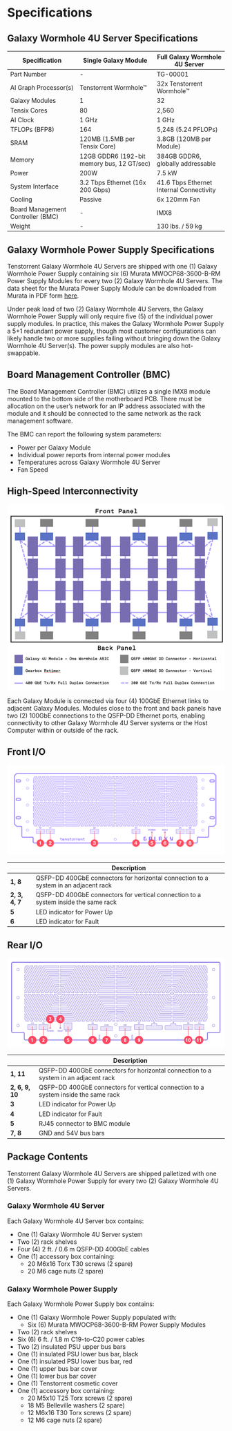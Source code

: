 # Specifications

## Galaxy Wormhole 4U Server Specifications

| **Specification**                 | **Single Galaxy Module**                   | **Full Galaxy Wormhole 4U Server**       |
| --------------------------------- | ------------------------------------------ | ---------------------------------------- |
| Part Number                       | -                                          | TG-00001                                 |
| AI Graph Processor(s)             | Tenstorrent Wormhole™                      | 32x Tenstorrent Wormhole™                |
| Galaxy Modules                    | 1                                          | 32                                       |
| Tensix Cores                      | 80                                         | 2,560                                    |
| AI Clock                          | 1 GHz                                      | 1 GHz                                    |
| TFLOPs (BFP8)                     | 164                                        | 5,248 (5.24 PFLOPs)                      |
| SRAM                              | 120MB (1.5MB per Tensix Core)              | 3.8GB (120MB per Module)                 |
| Memory                            | 12GB GDDR6 (192-bit memory bus, 12 GT/sec) | 384GB GDDR6, globally addressable        |
| Power                             | 200W                                       | 7.5 kW                                   |
| System Interface                  | 3.2 Tbps Ethernet (16x 200 Gbps)           | 41.6 Tbps Ethernet Internal Connectivity |
| Cooling                           | Passive                                    | 6x 120mm Fan                             |
| Board Management Controller (BMC) | -                                          | IMX8                                     |
| Weight                            | -                                          | 130 lbs. / 59 kg                         |

## Galaxy Wormhole Power Supply Specifications

Tenstorrent Galaxy Wormhole 4U Servers are shipped with one (1) Galaxy Wormhole Power Supply containing six (6) Murata MWOCP68-3600-B-RM Power Supply Modules for every two (2) Galaxy Wormhole 4U Servers. The data sheet for the Murata Power Supply Module can be downloaded from Murata in PDF form [here](https://www.murata.com/-/media/webrenewal/products/power/datasheet/mwocp68-3600-b-rm.ashx?la=en&cvid=20230314020000000000).

Under peak load of two (2) Galaxy Wormhole 4U Servers, the Galaxy Wormhole Power Supply will only require five (5) of the individual power supply modules. In practice, this makes the Galaxy Wormhole Power Supply a 5+1 redundant power supply, though most customer configurations can likely handle two or more supplies failing without bringing down the Galaxy Wormhole 4U Server(s). The power supply modules are also hot-swappable.

## Board Management Controller (BMC)

The Board Management Controller (BMC) utilizes a single IMX8 module mounted to the bottom side of the motherboard PCB. There must be allocation on the user’s network for an IP address associated with the module and it should be connected to the same network as the rack management software.

The BMC can report the following system parameters:

- Power per Galaxy Module
- Individual power reports from internal power modules
- Temperatures across Galaxy Wormhole 4U Server
- Fan Speed

## High-Speed Interconnectivity

![galaxy_interconnect_diagram](./images/galaxy_interconnect_diagram.png)

Each Galaxy Module is connected via four (4) 100GbE Ethernet links to adjacent Galaxy Modules. Modules close to the front and back panels have two (2) 100GbE connections to the QSFP-DD Ethernet ports, enabling connectivity to other Galaxy Wormhole 4U Server systems or the Host Computer within or outside of the rack.

## Front I/O

![](./images/galaxy_front_IO.png)

|                | Description                                                  |
| -------------- | ------------------------------------------------------------ |
| **1, 8**       | QSFP-DD 400GbE connectors for horizontal connection to a system in an adjacent rack |
| **2, 3, 4, 7** | QSFP-DD 400GbE connectors for vertical connection to a system inside the same rack |
| **5**          | LED indicator for Power Up                                   |
| **6**          | LED indicator for Fault                                      |

## Rear I/O

![](./images/galaxy_rear_IO.png)

|                 | Description                                                  |
| --------------- | ------------------------------------------------------------ |
| **1, 11**       | QSFP-DD 400GbE connectors for horizontal connection to a system in an adjacent rack |
| **2, 6, 9, 10** | QSFP-DD 400GbE connectors for vertical connection to a system inside the same rack |
| **3**           | LED indicator for Power Up                                   |
| **4**           | LED indicator for Fault                                      |
| **5**           | RJ45 connector to BMC module                                 |
| **7, 8**        | GND and 54V bus bars                                         |

## Package Contents

Tenstorrent Galaxy Wormhole 4U Servers are shipped palletized with one (1) Galaxy Wormhole Power Supply for every two (2) Galaxy Wormhole 4U Servers.

### Galaxy Wormhole 4U Server

Each Galaxy Wormhole 4U Server box contains:

- One (1) Galaxy Wormhole 4U Server system
- Two (2) rack shelves
- Four (4) 2 ft. / 0.6 m QSFP-DD 400GbE cables
- One (1) accessory box containing:
  - 20 M6x16 Torx T30 screws (2 spare)
  - 20 M6 cage nuts (2 spare)

### Galaxy Wormhole Power Supply

Each Galaxy Wormhole Power Supply box contains:

- One (1) Galaxy Wormhole Power Supply populated with:
  - Six (6) Murata MWOCP68-3600-B-RM Power Supply Modules
- Two (2) rack shelves
- Six (6) 6 ft. / 1.8 m C19-to-C20 power cables
- Two (2) insulated PSU upper bus bars
- One (1) insulated PSU lower bus bar, black
- One (1) insulated PSU lower bus bar, red
- One (1) upper bus bar cover
- One (1) lower bus bar cover
- One (1) Tenstorrent cosmetic cover
- One (1) accessory box containing:
  - 20 M5x10 T25 Torx screws (2 spare)
  - 18 M5 Belleville washers (2 spare)
  - 12 M6x16 T30 Torx screws (2 spare)
  - 12 M6 cage nuts (2 spare)